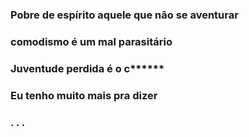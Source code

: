### Pobre de espírito aquele que não se aventurar
### comodismo é um mal parasitário
### Juventude perdida é o c******
### Eu tenho muito mais pra dizer
###                               . . .

<!--
**Magalhaes-vitor/Magalhaes-vitor** is a ✨ _special_ ✨ repository because its `README.md` (this file) appears on your GitHub profile.

Here are some ideas to get you started:

- 🔭 I’m currently working on ...
- 🌱 I’m currently learning ...
- 👯 I’m looking to collaborate on ...
- 🤔 I’m looking for help with ...
- 💬 Ask me about ...
- 📫 How to reach me: ...
- 😄 Pronouns: ...
- ⚡ Fun fact: ...
-->
